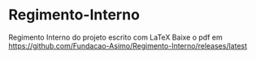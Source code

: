 # Regimento-Interno
Regimento Interno do projeto escrito com LaTeX
Baixe o pdf em https://github.com/Fundacao-Asimo/Regimento-Interno/releases/latest
